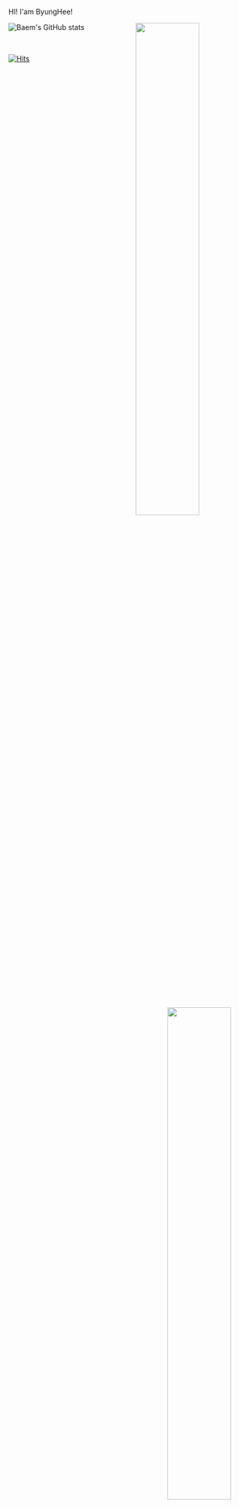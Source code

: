 <!-- ![header](https://capsule-render.vercel.app/api?type=waving)-->
HI! I'am ByungHee!


<!---
<a href="mailto:d.dylany21@gmail.com">
  <img src="https://img.shields.io/badge/Mail-EA4335?style=for-the-badge&logo=gmail&logoColor=white"/>
</a>
--->

![Baem's GitHub stats](https://github-readme-stats.vercel.app/api?username=dylan-yoon&theme=dark&show_icons=true)
<img align="right" width="50%" src="https://github-readme-stats.vercel.app/api/top-langs/?username=dylan-yoon&theme=gotham&exclude_repo=Computer-Science-Engineering&layout=compact&langs_count=10"/></a>

</br>


<!--
**Dylan-yoon/Dylan-yoon** is a ✨ _special_ ✨ repository because its `README.md` (this file) appears on your GitHub profile.

Here are some ideas to get you started:

- 🔭 I’m currently working on ...
- 🌱 I’m currently learning ...
- 👯 I’m looking to collaborate on ...
- 🤔 I’m looking for help with ...
- 💬 Ask me about ...
- 📫 How to reach me: ...
- 😄 Pronouns: ...
- ⚡ Fun fact: ...
-->

[![Hits](https://hits.seeyoufarm.com/api/count/incr/badge.svg?url=https%3A%2F%2Fgithub.com%2FDylan-yoon&count_bg=%2379C83D&title_bg=%23555555&icon=&icon_color=%23E7E7E7&title=hits&edge_flat=false)](https://hits.seeyoufarm.com)

<div align="center">

<img align="right" width="50%" src="http://mazassumnida.wtf/api/pastel/generate_badge?boj=d_dylany21"/></a>

<div align="left" width="60%">

<!-- ### 👩‍💻Tech Stack👩‍💻
<img src="https://img.shields.io/badge/Swift-F05138?style=flat-square&logo=Swift&logoColor=white"/> <img src="https://img.shields.io/badge/iOS-000000?style=flat-square&logo=Apple&logoColor=white"/> <img src="https://img.shields.io/badge/XCode-147EFB?style=flat-square&logo=xcode&logoColor=white"/> <img src="https://img.shields.io/badge/GitHub-181717?style=flat-square&logo=github&logoColor=white"/> <img src="https://img.shields.io/badge/Git-F05032?style=flat-square&logo=Git&logoColor=white"/>
 -->
 
</div>

 
<div align="left">
 
 
</div>
